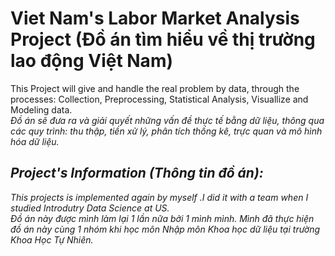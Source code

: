  
# Viet Nam's Labor Market Analysis Project (Đồ án tìm hiểu về thị trường lao động Việt Nam)
This Project will give and handle the real problem by data, through the processes: Collection, Preprocessing, Statistical Analysis, Visuallize and Modeling data.  
<i>Đồ án sẽ đưa ra và giải quyết những vấn đề thực tế bằng dữ liệu, thông qua các quy trình: thu thập, tiền xử lý, phân tích thống kê, trực quan và mô hình hóa dữ liệu.

## Project's Information (Thông tin đồ án): 
This projects is implemented again by myself .I did it with a team when I studied Introdutry Data Science at US.   
<i>Đồ án này được mình làm lại 1 lần nữa bởi 1 mình mình. Mình đã thực hiện đồ án này cùng 1 nhóm khi học môn Nhập môn Khoa học dữ liệu tại trường Khoa Học Tự Nhiên.